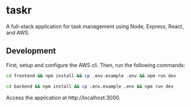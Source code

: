 # taskr

A full-stack application for task management using Node, Express, React, and AWS.

## Development
First, setup and configure the AWS cli. Then, run the following commands:

```bash
cd frontend && npm install && cp .env.example .env && npm run dev

cd backend && npm install && cp .env.example .env && npm run dev
```

Access the application at http://localhost:3000.